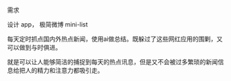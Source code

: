 

需求

设计 app，   极简微博 mini-list

每天定时抓点国内外热点新闻，使用ai做总结。既躲过了这些网红应用的围剿，又可以做到与时俱进。

就是可以让人能够简洁的捕捉到每天的热点讯息，但是又不会被过多繁琐的新闻信息给把人的精力和注意力都吸引走。